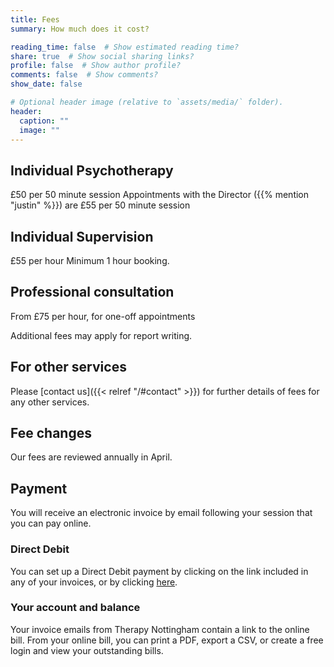 ```yaml
---
title: Fees
summary: How much does it cost?

reading_time: false  # Show estimated reading time?
share: true  # Show social sharing links?
profile: false  # Show author profile?
comments: false  # Show comments?
show_date: false

# Optional header image (relative to `assets/media/` folder).
header:
  caption: ""
  image: ""
---
```

## Individual Psychotherapy

£50 per 50 minute session
Appointments with the Director ({{% mention "justin" %}}) are £55 per 50 minute session

## Individual Supervision

£55 per hour
Minimum 1 hour booking.

## Professional consultation

From £75 per hour, for one-off appointments

Additional fees may apply for report writing.

## For other services

Please [contact us]({{< relref "/#contact" >}}) for further details of fees for any other services.

## Fee changes

Our fees are reviewed annually in April.

## Payment
You will receive an electronic invoice by email following your session that you can pay online.

### Direct Debit
You can set up a Direct Debit payment by clicking on the link included in any of your invoices, or by clicking [here](https://xero.gocardless.com/pay/co/GEN3490009456).

### Your account and balance
Your invoice emails from Therapy Nottingham contain a link to the online bill.  From your online bill, you can print a PDF, export a CSV, or create a free login and view your outstanding bills.